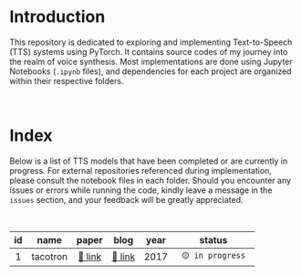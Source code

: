 # Introduction

This repository is dedicated to exploring and implementing Text-to-Speech (TTS) systems using PyTorch. It contains source codes of my journey into the realm of voice synthesis. Most implementations are done using Jupyter Notebooks (`.ipynb` files), and dependencies for each project are organized within their respective folders.

<br>

# Index

Below is a list of TTS models that have been completed or are currently in progress. For external repositories referenced during implementation, please consult the notebook files in each folder. Should you encounter any issues or errors while running the code, kindly leave a message in the `issues` section, and your feedback will be greatly appreciated.

<br>

| id | name | paper | blog | year | status |
|:--:|:--:|:--:|:--:|:--:|:--:|
| 1 | tacotron | [ 🔗 link](https://arxiv.org/abs/1703.10135) | [ 🔗 link](https://orca0917.github.io/posts/Tacotron/) | 2017 | <code> 🟡 in progress </code> |
